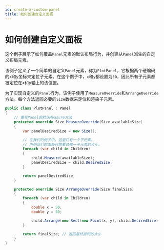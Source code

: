 ```yaml
---
id: create-a-custom-panel
title: 如何创建自定义面板
---
```


# 如何创建自定义面板

这个例子展示了如何覆盖`Panel`元素的默认布局行为，并创建从`Panel`派生的自定义布局元素。

该例子定义了一个简单的自定义`Panel`元素，称为`PlotPanel`，它根据两个硬编码的x和y坐标来定位子元素。在这个例子中，`x`和`y`都设置为`50`，因此所有子元素都被定位在x和y轴上的该位置。

为了实现自定义的`Panel`行为，该例子使用了`MeasureOverride`和`ArrangeOverride`方法。每个方法返回必要的`Size`数据来定位和渲染子元素。

```csharp
public class PlotPanel : Panel
{
    // 重写Panel的默认Measure方法
    protected override Size MeasureOverride(Size availableSize)
    {
        var panelDesiredSize = new Size();

        // 在我们的例子中，这里只有一个子元素。
        // 声明我们的面板只需要其唯一子元素的大小。
        foreach (var child in Children)
        {
            child.Measure(availableSize);
            panelDesiredSize = child.DesiredSize;
        }

        return panelDesiredSize;
    }

    protected override Size ArrangeOverride(Size finalSize)
    {
        foreach (var child in Children)
        {
            double x = 50;
            double y = 50;

            child.Arrange(new Rect(new Point(x, y), child.DesiredSize));
        }
        
        return finalSize; // 返回最终排列的大小
    }
}
```
